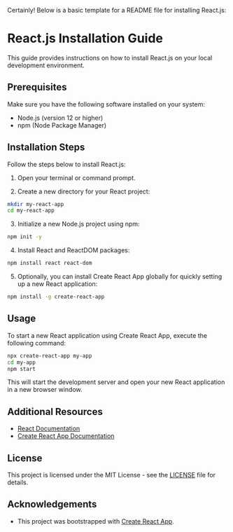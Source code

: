 Certainly! Below is a basic template for a README file for installing React.js:

# React.js Installation Guide

This guide provides instructions on how to install React.js on your local development environment.

## Prerequisites

Make sure you have the following software installed on your system:

- Node.js (version 12 or higher)
- npm (Node Package Manager)

## Installation Steps

Follow the steps below to install React.js:

1. Open your terminal or command prompt.

2. Create a new directory for your React project:

```bash
mkdir my-react-app
cd my-react-app
```

3. Initialize a new Node.js project using npm:

```bash
npm init -y
```

4. Install React and ReactDOM packages:

```bash
npm install react react-dom
```

5. Optionally, you can install Create React App globally for quickly setting up a new React application:

```bash
npm install -g create-react-app
```

## Usage

To start a new React application using Create React App, execute the following command:

```bash
npx create-react-app my-app
cd my-app
npm start
```

This will start the development server and open your new React application in a new browser window.

## Additional Resources

- [React Documentation](https://reactjs.org/docs/getting-started.html)
- [Create React App Documentation](https://create-react-app.dev/docs/getting-started/)

## License

This project is licensed under the MIT License - see the [LICENSE](./LICENSE) file for details.

## Acknowledgements

- This project was bootstrapped with [Create React App](https://github.com/facebook/create-react-app).
